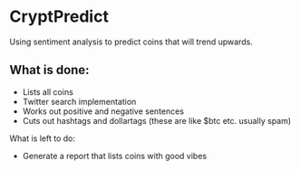 # CryptPredict

Using sentiment analysis to predict coins that will trend upwards.

## What is done:
- Lists all coins
- Twitter search implementation
- Works out positive and negative sentences
- Cuts out hashtags and dollartags (these are like $btc etc. usually spam)

What is left to do:
- Generate a report that lists coins with good vibes
